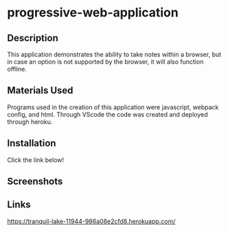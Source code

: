 # progressive-web-application
## Description
This application demonstrates the ability to take notes within a browser, but in case an option is not supported by the browser, it will also function offline. 

## Materials Used
Programs used in the creation of this application were javascript, webpack config, and html. Through VScode the code was created and deployed through heroku. 

## Installation 
Click the link below!

## Screenshots 


## Links

https://tranquil-lake-11944-986a08e2cfd8.herokuapp.com/

